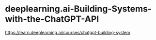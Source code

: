 # deeplearning.ai-Building-Systems-with-the-ChatGPT-API
https://learn.deeplearning.ai/courses/chatgpt-building-system
